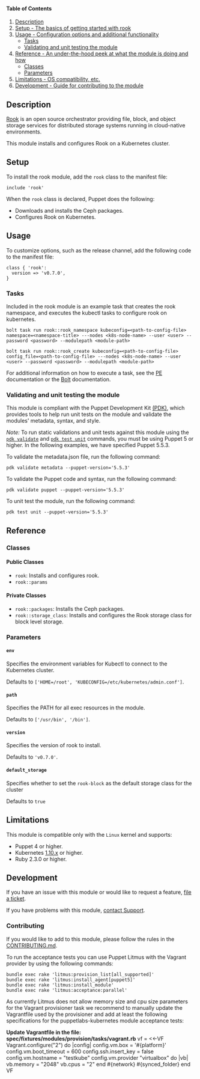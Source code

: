 #### Table of Contents

1. [Description](#description)
2. [Setup - The basics of getting started with rook](#setup)
3. [Usage - Configuration options and additional functionality](#usage)
   * [Tasks](#tasks)
   * [Validating and unit testing the module](#validating-and-unit-testing-the-module)
4. [Reference - An under-the-hood peek at what the module is doing and how](#reference)
   * [Classes](#classes)
   * [Parameters](#parameters)
5. [Limitations - OS compatibility, etc.](#limitations)
6. [Development - Guide for contributing to the module](#development)

## Description

[Rook](https://github.com/rook/rook) is an open source orchestrator providing file, block, and object storage services for distributed storage systems running in cloud-native environments.

This module installs and configures Rook on a Kubernetes cluster.

## Setup

To install the rook module, add the `rook` class to the manifest file:

```puppet
include 'rook'
```

When the `rook` class is declared, Puppet does the following:
* Downloads and installs the Ceph packages.
* Configures Rook on Kubernetes.

## Usage

To customize options, such as the release channel, add the following code to the manifest file:

```puppet
class { 'rook':
  version => 'v0.7.0',
}
```

### Tasks

Included in the rook module is an example task that creates the rook namespace, and executes the kubectl tasks to configure rook on kubernetes.

```puppet
bolt task run rook::rook_namespace kubeconfig=<path-to-config-file> namespace=<namespace-title> ---nodes <k8s-node-name> --user <user> --password <password> --modulepath <module-path>
```

```puppet
bolt task run rook::rook_create kubeconfig=<path-to-config-file> config_file=<path-to-config-file> ---nodes <k8s-node-name> --user <user> --password <password> --modulepath <module-path>
```

For additional information on how to execute a task, see the [PE](https://puppet.com/docs/pe/2018.1/running_tasks.html) documentation or the [Bolt](https://puppet.com/docs/bolt/latest/writing_tasks_and_plans.html) documentation.

### Validating and unit testing the module

This module is compliant with the Puppet Development Kit [(PDK)](https://puppet.com/docs/pdk/1.x/pdk_install.html), which provides tools to help run unit tests on the module and validate the modules' metadata, syntax, and style.

*Note:* To run static validations and unit tests against this module using the [`pdk validate`](https://puppet.com/docs/pdk/1.x/pdk_testing.html#concept-3313) and [`pdk test unit`](https://puppet.com/docs/pdk/1.x/pdk_testing.html#concept-3975) commands, you must be using Puppet 5 or higher. In the following examples, we have specified Puppet 5.5.3.

To validate the metadata.json file, run the following command:

```
pdk validate metadata --puppet-version='5.5.3'
```

To validate the Puppet code and syntax, run the following command:

```
pdk validate puppet --puppet-version='5.5.3'
```

To unit test the module, run the following command:

```
pdk test unit --puppet-version='5.5.3'
```

## Reference

### Classes

#### Public Classes

* `rook`: Installs and configures rook.
* `rook::params`

#### Private Classes

* `rook::packages`: Installs the Ceph packages.
* `rook::storage_class`: Installs and configures the Rook storage class for block level storage.

### Parameters

#### `env`

Specifies the environment variables for Kubectl to connect to the Kubernetes cluster.

Defaults to `['HOME=/root', 'KUBECONFIG=/etc/kubernetes/admin.conf']`.

#### `path`

Specifies the PATH for all exec resources in the module.

Defaults to `['/usr/bin', '/bin']`.

#### `version`

Specifies the version of rook to install.

Defaults to `'v0.7.0'`.

#### `default_storage`

Specifies whether to set the `rook-block` as the default storage class for the cluster

Defaults to `true`

## Limitations

This module is compatible only with the `Linux` kernel and supports:

* Puppet 4 or higher.
* Kubernetes [1.10.x](https://github.com/kubernetes/kubernetes/blob/master/CHANGELOG.md#v160) or higher.
* Ruby 2.3.0 or higher.

## Development

If you have an issue with this module or would like to request a feature, [file a ticket](https://tickets.puppetlabs.com/browse/MODULES/).

If you have problems with this module, [contact Support](https://puppet.com/support-services/customer-support).

### Contributing

If you would like to add to this module, please follow the rules in the [CONTRIBUTING.md](https://github.com/puppetlabs/puppetlabs-rook/blob/master/CONTRIBUTING.md).

To run the acceptance tests you can use Puppet Litmus with the Vagrant provider by using the following commands:

    bundle exec rake 'litmus:provision_list[all_supported]'
    bundle exec rake 'litmus:install_agent[puppet5]'
    bundle exec rake 'litmus:install_module'
    bundle exec rake 'litmus:acceptance:parallel'

As currently Litmus does not allow memory size and cpu size parameters for the Vagrant provisioner task we recommend to manually update the Vagrantfile used by the provisioner and add at least the following specifications for the puppetlabs-kubernetes module acceptance tests:

**Update Vagrantfile in the file: spec/fixtures/modules/provision/tasks/vagrant.rb**
    vf = <<-VF 
    Vagrant.configure(\"2\") do |config|
    config.vm.box = '#{platform}'
    config.vm.boot_timeout = 600
    config.ssh.insert_key = false
    config.vm.hostname = "testkube"
    config.vm.provider "virtualbox" do |vb|
    vb.memory = "2048"
    vb.cpus = "2"
    end
    #{network}
    #{synced_folder}
    end
    VF
